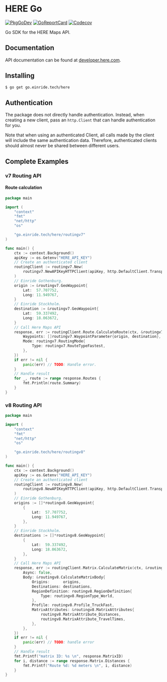 # HERE Go

[![PkgGoDev][pkg-badge]][pkg]
[![GoReportCard][report-badge]][report]
[![Codecov][codecov-badge]][codecov]

[pkg-badge]: https://pkg.go.dev/badge/go.einride.tech/here
[pkg]: https://pkg.go.dev/go.einride.tech/here
[report-badge]: https://goreportcard.com/badge/go.einride.tech/here
[report]: https://goreportcard.com/report/go.einride.tech/here
[codecov-badge]: https://codecov.io/gh/einride/here-go/branch/master/graph/badge.svg
[codecov]: https://codecov.io/gh/einride/here-go

Go SDK for the HERE Maps API.

## Documentation

API documentation can be found at [developer.here.com][api-docs].

[api-docs]: https://developer.here.com

## Installing

```bash
$ go get go.einride.tech/here
```

## Authentication

The package does not directly handle authentication. Instead, when
creating a new client, pass an `http.Client` that can handle
authentication for you.

Note that when using an authenticated Client, all calls made by the client
will include the same authentication data. Therefore, authenticated
clients should almost never be shared between different users.

## Complete Examples

### v7 Routing API

#### Route calculation

```go
package main

import (
	"context"
	"fmt"
	"net/http"
	"os"

	"go.einride.tech/here/routingv7"
)

func main() {
	ctx := context.Background()
	apiKey := os.Getenv("HERE_API_KEY")
	// Create an authenticated client
	routingClient := routingv7.New(
		routingv7.NewAPIKeyHTTPClient(apiKey, http.DefaultClient.Transport),
	)
	// Einride Gothenburg.
	origin := &routingv7.GeoWaypoint{
		Lat:  57.707752,
		Long: 11.949767,
	}
	// Einride Stockholm.
	destination := &routingv7.GeoWaypoint{
		Lat:  59.337492,
		Long: 18.063672,
	}
	// Call Here Maps API
	response, err := routingClient.Route.CalculateRoute(ctx, &routingv7.CalculateRouteRequest{
		Waypoints: []routingv7.WaypointParameter{origin, destination},
		Mode: routingv7.RoutingMode{
			Type: routingv7.RouteTypeFastest,
		},
	})
	if err != nil {
		panic(err) // TODO: Handle error.
	}
	// Handle result
	for _, route := range response.Routes {
		fmt.Println(route.Summary)
	}
}
```

### v8 Routing API

```go
package main

import (
	"context"
	"fmt"
	"net/http"
	"os"

	"go.einride.tech/here/routingv8"
)

func main() {
	ctx := context.Background()
	apiKey := os.Getenv("HERE_API_KEY")
	// Create an authenticated client
	routingClient := routingv8.New(
		routingv8.NewAPIKeyHTTPClient(apiKey, http.DefaultClient.Transport),
	)
	// Einride Gothenburg.
	origins := []*routingv8.GeoWaypoint{
		{
			Lat:  57.707752,
			Long: 11.949767,
		},
	}
	// Einride Stockholm.
	destinations := []*routingv8.GeoWaypoint{
		{
			Lat:  59.337492,
			Long: 18.063672,
		},
	}
	// Call Here Maps API
	response, err := routingClient.Matrix.CalculateMatrix(ctx, &routingv8.CalculateMatrixRequest{
		Async: false,
		Body: &routingv8.CalculateMatrixBody{
			Origins:      origins,
			Destinations: destinations,
			RegionDefinition: routingv8.RegionDefinition{
				Type: routingv8.RegionType_World,
			},
			Profile: routingv8.Profile_TruckFast,
			MatrixAttributes: &routingv8.MatrixAttributes{
				routingv8.MatrixAttribute_Distances,
				routingv8.MatrixAttribute_TravelTimes,
			},
		},
	})
	if err != nil {
		panic(err) // TODO: handle error
	}
	// Handle result
	fmt.Printf("matrix ID: %s \n", response.MatrixID)
	for i, distance := range response.Matrix.Distances {
		fmt.Printf("Route %d: %d meters \n", i, distance)
	}
}
```
